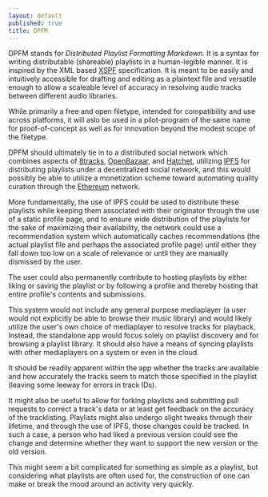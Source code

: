 ```yaml
---
layout: default
published: true
title: DPFM
---
```


DPFM stands for *Distributed Playlist Formatting Markdown*.  It is a syntax for writing distributable (shareable) playlists in a human-legible manner.  It is inspired by the XML based [XSPF](http://www.xspf.org/) specification.  It is meant to be easily and intuitively accessible for drafting and editing as a plaintext file and versatile enough to allow a scaleable level of accuracy in resolving audio tracks between different audio libraries.

While primarily a free and open filetype, intended for compatibility and use across platforms, it will aslo be used in a pilot-program of the same name for proof-of-concept as well as for innovation beyond the modest scope of the filetype.

DPFM should ultimately tie in to a distributed social network which combines aspects of [8tracks](http://8tracks.com/), [OpenBazaar](https://openbazaar.org/), and [Hatchet](https://hatchet.is/), utilizing [IPFS](https://ipfs.io/) for distributing playlists under a decentralized social network, and this would possibly be able to utilize a monetization scheme toward automating quality curation through the [Ethereum](https://www.ethereum.org/) network.

More fundamentally, the use of IPFS could be used to distribute these playlists while keeping them associated with their originator through the use of a static profile page, and to ensure wide distribution of the playlists for the sake of maximizing their availability, the network could use a recommendation system which automatically caches recommendations (the actual playlist file and perhaps the associated profile page) until either they fall down too low on a scale of relevance or until they are manually dismissed by the user.

The user could also permanently contribute to hosting playlists by either liking or saving the playlist or by following a profile and thereby hosting that entire profile's contents and submissions.

This system would not include any general purpose mediaplayer (a user would not explicitly be able to browse their music library) and would likely utilize the user's own choice of mediaplayer to resolve tracks for playback.  Instead, the standalone app would focus solely on playlist discovery and for browsing a playlist library.  It should also have a means of syncing playlists with other mediaplayers on a system or even in the cloud.

It should be readily apparent within the app whether the tracks are available and how accurately the tracks seem to match those specified in the playlist (leaving some leeway for errors in track IDs).

It might also be useful to allow for forking playlists and submitting pull requests to correct a track's data or at least get feedback on the accuracy of the tracklisting.  Playlists might also undergo slight tweaks through their lifetime, and through the use of IPFS, those changes could be tracked.  In such a case, a person who had liked a previous version could see the change and determine whether they want to support the new version or the old version.

This might seem a bit complicated for something as simple as a playlist, but considering what playlists are often used for, the construction of one can make or break the mood around an activity very quickly.
